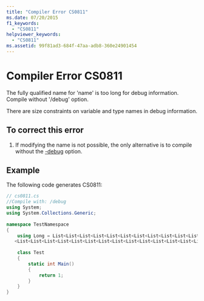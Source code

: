 ```yaml
---
title: "Compiler Error CS0811"
ms.date: 07/20/2015
f1_keywords: 
  - "CS0811"
helpviewer_keywords: 
  - "CS0811"
ms.assetid: 99f81ad3-684f-47aa-adb8-360e24901454
---
```

# Compiler Error CS0811
The fully qualified name for 'name' is too long for debug information. Compile without '/debug' option.  
  
 There are size constraints on variable and type names in debug information.  
  
## To correct this error  
  
1. If modifying the name is not possible, the only alternative is to compile without the [-debug](../language-reference/compiler-options/debug-compiler-option.md) option.  
  
## Example  
 The following code generates CS0811:  
  
```csharp  
// cs0811.cs  
//Compile with: /debug  
using System;  
using System.Collections.Generic;  
  
namespace TestNamespace  
{  
    using Long = List<List<List<List<List<List<List<List<List<List<List<List<List  
   <List<List<List<List<List<List<List<List<List<List<List<List<List<List<List<int>>>>>>>>>>>>>>>>>>>>>>>>>>>>; // CS0811  
  
    class Test  
    {  
        static int Main()  
        {  
            return 1;  
        }  
    }  
}  
```
